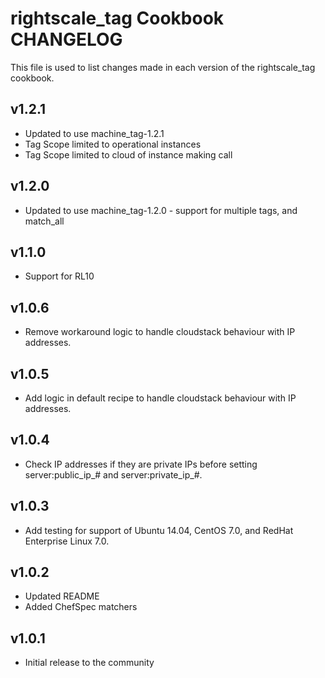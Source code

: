rightscale_tag Cookbook CHANGELOG
=======================

This file is used to list changes made in each version of the rightscale_tag cookbook.

v1.2.1
------

- Updated to use machine_tag-1.2.1
- Tag Scope limited to operational instances
- Tag Scope limited to cloud of instance making call

v1.2.0
------

- Updated to use machine_tag-1.2.0 - support for multiple tags, and match_all

v1.1.0
------

- Support for RL10

v1.0.6
------

- Remove workaround logic to handle cloudstack behaviour with IP addresses.

v1.0.5
------

- Add logic in default recipe to handle cloudstack behaviour with IP addresses.

v1.0.4
------

- Check IP addresses if they are private IPs before setting server:public_ip_# and server:private_ip_#.

v1.0.3
------

- Add testing for support of Ubuntu 14.04, CentOS 7.0, and RedHat Enterprise Linux 7.0.

v1.0.2
------

- Updated README
- Added ChefSpec matchers

v1.0.1
------

- Initial release to the community

